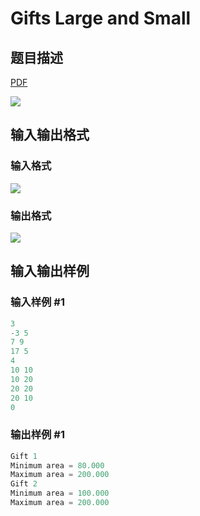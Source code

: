 # Gifts Large and Small

## 题目描述

[problemUrl]: https://uva.onlinejudge.org/index.php?option=com_onlinejudge&Itemid=8&category=10&page=show_problem&problem=760

[PDF](https://uva.onlinejudge.org/external/8/p819.pdf)

![](https://cdn.luogu.com.cn/upload/vjudge_pic/UVA819/9af0f670be651541a74d1f2a3523205684fd4c47.png)

## 输入输出格式

### 输入格式

![](https://cdn.luogu.com.cn/upload/vjudge_pic/UVA819/3aa25079bd8fe7a0353c5421a234cbc61f5d1431.png)

### 输出格式

![](https://cdn.luogu.com.cn/upload/vjudge_pic/UVA819/e7a2080abaaadcf6caa6489ed3e118e5f71d4f55.png)

## 输入输出样例

### 输入样例 #1

```cpp
3
-3 5
7 9
17 5
4
10 10
10 20
20 20
20 10
0
```


### 输出样例 #1

```cpp
Gift 1
Minimum area = 80.000
Maximum area = 200.000
Gift 2
Minimum area = 100.000
Maximum area = 200.000
```


